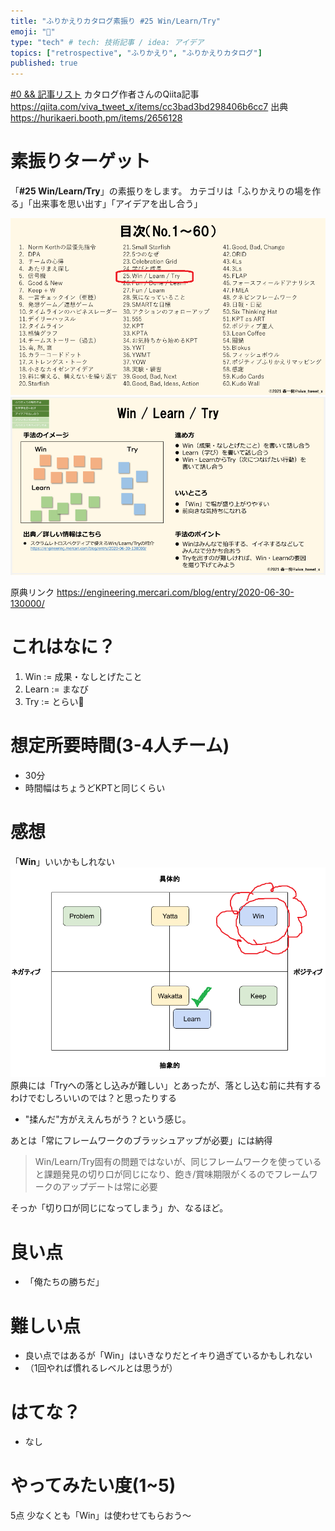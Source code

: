 ```yaml
---
title: "ふりかえりカタログ素振り #25 Win/Learn/Try"
emoji: "🐡"
type: "tech" # tech: 技術記事 / idea: アイデア
topics: ["retrospective", "ふりかえり", "ふりかえりカタログ"]
published: true
---
```


[#0 && 記事リスト](/datsuns/articles/retrospective-su-bu-ri-0.md)
カタログ作者さんのQiita記事
https://qiita.com/viva_tweet_x/items/cc3bad3bd298406b6cc7
出典
https://hurikaeri.booth.pm/items/2656128

# 素振りターゲット

「**\#25 Win/Learn/Try**」の素振りをします。
カテゴリは「ふりかえりの場を作る」「出来事を思い出す」「アイデアを出し合う」

![target](/images/retrospective-su-bu-ri/25-target.png)
![pattern](/images/retrospective-su-bu-ri/25-pattern.png)

原典リンク
https://engineering.mercari.com/blog/entry/2020-06-30-130000/

# これはなに？

1. Win := 成果・なしとげたこと
1. Learn :=  まなび
1. Try := とらい💪

# 想定所要時間(3-4人チーム)

* 30分
* 時間幅はちょうどKPTと同じくらい

# 感想

 「**Win**」いいかもしれない
![diagram](/images/retrospective-su-bu-ri/p25/1.png)
 原典には「Tryへの落とし込みが難しい」とあったが、落とし込む前に共有するわけでむしろいいのでは？と思ったりする
* "揉んだ"方がええんちがう？という感じ。

あとは「常にフレームワークのブラッシュアップが必要」には納得
> Win/Learn/Try固有の問題ではないが、同じフレームワークを使っていると課題発見の切り口が同じになり、飽き/賞味期限がくるのでフレームワークのアップデートは常に必要

そっか「切り口が同じになってしまう」か、なるほど。

# 良い点

* 「俺たちの勝ちだ」

# 難しい点

* 良い点ではあるが「Win」はいきなりだとイキり過ぎているかもしれない
* （1回やれば慣れるレベルとは思うが）

# はてな？

* なし

# やってみたい度(1~5)

5点
少なくとも「Win」は使わせてもらおう～
